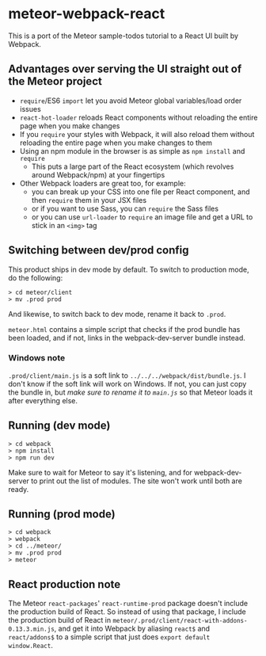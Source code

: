 # meteor-webpack-react

This is a port of the Meteor sample-todos tutorial to a React UI built by Webpack.

## Advantages over serving the UI straight out of the Meteor project

* `require`/ES6 `import` let you avoid Meteor global variables/load order issues
* `react-hot-loader` reloads React components without reloading the entire page
  when you make changes
* If you `require` your styles with Webpack, it will also reload them without
  reloading the entire page when you make changes to them
* Using an npm module in the browser is as simple as `npm install` and `require`
  * This puts a large part of the React ecosystem (which revolves around Webpack/npm)
    at your fingertips
* Other Webpack loaders are great too, for example:
  * you can break up your CSS into one file per React component, and then `require`
    them in your JSX files
  * or if you want to use Sass, you can `require` the Sass files
  * or you can use `url-loader` to `require` an image file and get a URL to stick in
    an `<img>` tag

## Switching between dev/prod config

This product ships in dev mode by default.  To switch to production mode, do the following:
```
> cd meteor/client
> mv .prod prod
```

And likewise, to switch back to dev mode, rename it back to `.prod`.

`meteor.html` contains a simple script that checks if the prod bundle has been loaded, and if
not, links in the webpack-dev-server bundle instead.

### Windows note

`.prod/client/main.js` is a soft link to `../../../webpack/dist/bundle.js`.  I don't know
if the soft link will work on Windows.  If not, you can just copy the bundle in, but *make sure
to rename it to `main.js`* so that Meteor loads it after everything else.

## Running (dev mode)

```
> cd webpack
> npm install
> npm run dev
```
Make sure to wait for Meteor to say it's listening, and for webpack-dev-server to print out the list of modules.  The site won't work until both are ready.

## Running (prod mode)

```
> cd webpack
> webpack
> cd ../meteor/
> mv .prod prod
> meteor
```

## React production note

The Meteor `react-packages`' `react-runtime-prod` package doesn't include the
production build of React.  So instead of using that package, I include the production
build of React in `meteor/.prod/client/react-with-addons-0.13.3.min.js`, and get it
into Webpack by aliasing `react$` and `react/addons$` to a simple script that just does
`export default window.React`.
